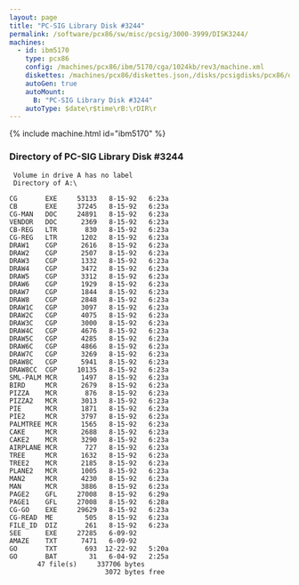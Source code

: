 ```yaml
---
layout: page
title: "PC-SIG Library Disk #3244"
permalink: /software/pcx86/sw/misc/pcsig/3000-3999/DISK3244/
machines:
  - id: ibm5170
    type: pcx86
    config: /machines/pcx86/ibm/5170/cga/1024kb/rev3/machine.xml
    diskettes: /machines/pcx86/diskettes.json,/disks/pcsigdisks/pcx86/diskettes.json
    autoGen: true
    autoMount:
      B: "PC-SIG Library Disk #3244"
    autoType: $date\r$time\rB:\rDIR\r
---
```


{% include machine.html id="ibm5170" %}

### Directory of PC-SIG Library Disk #3244

     Volume in drive A has no label
     Directory of A:\

    CG       EXE     53133   8-15-92   6:23a
    CB       EXE     37245   8-15-92   6:23a
    CG-MAN   DOC     24891   8-15-92   6:23a
    VENDOR   DOC      2369   8-15-92   6:23a
    CB-REG   LTR       830   8-15-92   6:23a
    CG-REG   LTR      1202   8-15-92   6:23a
    DRAW1    CGP      2616   8-15-92   6:23a
    DRAW2    CGP      2507   8-15-92   6:23a
    DRAW3    CGP      1332   8-15-92   6:23a
    DRAW4    CGP      3472   8-15-92   6:23a
    DRAW5    CGP      3312   8-15-92   6:23a
    DRAW6    CGP      1929   8-15-92   6:23a
    DRAW7    CGP      1844   8-15-92   6:23a
    DRAW8    CGP      2848   8-15-92   6:23a
    DRAW1C   CGP      3097   8-15-92   6:23a
    DRAW2C   CGP      4075   8-15-92   6:23a
    DRAW3C   CGP      3000   8-15-92   6:23a
    DRAW4C   CGP      4676   8-15-92   6:23a
    DRAW5C   CGP      4285   8-15-92   6:23a
    DRAW6C   CGP      4866   8-15-92   6:23a
    DRAW7C   CGP      3269   8-15-92   6:23a
    DRAW8C   CGP      5941   8-15-92   6:23a
    DRAW8CC  CGP     10135   8-15-92   6:23a
    SML-PALM MCR      1497   8-15-92   6:23a
    BIRD     MCR      2679   8-15-92   6:23a
    PIZZA    MCR       876   8-15-92   6:23a
    PIZZA2   MCR      3013   8-15-92   6:23a
    PIE      MCR      1871   8-15-92   6:23a
    PIE2     MCR      3797   8-15-92   6:23a
    PALMTREE MCR      1565   8-15-92   6:23a
    CAKE     MCR      2688   8-15-92   6:23a
    CAKE2    MCR      3290   8-15-92   6:23a
    AIRPLANE MCR       727   8-15-92   6:23a
    TREE     MCR      1632   8-15-92   6:23a
    TREE2    MCR      2185   8-15-92   6:23a
    PLANE2   MCR      1005   8-15-92   6:23a
    MAN2     MCR      4230   8-15-92   6:23a
    MAN      MCR      3886   8-15-92   6:23a
    PAGE2    GFL     27008   8-15-92   6:29a
    PAGE1    GFL     27008   8-15-92   6:28a
    CG-GO    EXE     29629   8-15-92   6:23a
    CG-READ  ME        505   8-15-92   6:23a
    FILE_ID  DIZ       261   8-15-92   6:23a
    SEE      EXE     27285   6-09-92
    AMAZE    TXT      7471   6-09-92
    GO       TXT       693  12-22-92   5:20a
    GO       BAT        31   6-04-92   2:25a
           47 file(s)     337706 bytes
                            3072 bytes free
